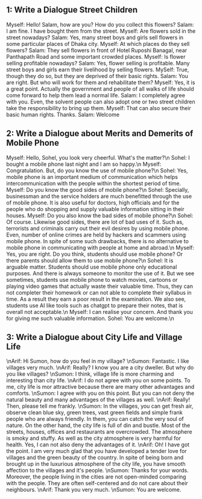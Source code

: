 ## 1: Write a Dialogue Street Children

Myself: Hello! Salam, how are you? How do you collect this flowers?
Salam: I am fine. I have bought them from the street.
Myself: Are flowers sold in the street nowadays?
Salam: Yes, many street boys and girls sell flowers in some particular places of Dhaka city.
Myself: At which places do they sell flowers?
Salam: They sell flowers in front of Hotel Ruposhi Banagal, near Panthapath Road and some important crowded places.
Myself: Is flower selling profitable nowadays?
Salam: Yes, flower selling is profitable. Many street boys and girls earn their livelihood by selling flowers.
MySelf: True, though they do so, but they are deprived of their basic rights.
Salam: You are right. But who will work for them and rehabilitate them?
Myself: Yes, it is a great point. Actually the government and people of all walks of life should come forward to help them lead a normal life. 
Salam: I completely agree with you. Even, the solvent people can also adopt one or two street children take the responsibility to bring up them.
Myself: That can also secure their basic human rights. Thanks.
Salam: Welcome
       
## 2: Write a Dialogue about Merits and Demerits of Mobile Phone

Myself: Hello, Sohel, you look very cheerful. What's the matter?\n
Sohel: I bought a mobile phone last night and I am so happy.\n
Myself: Congratulation. But, do you know the use of mobile phone?\n
Sohel: Yes, mobile phone is an important medium of communication which helps intercommunication with the people within the shortest period of time.
Myself: Do you know the good sides of mobile phone?\n
Sohel: Specially, businessman and the service holders are much benefitted through the use of mobile phone. It is also useful for doctors, high officials and for the people who do shopping and supply valuable information sitting in their houses.
Myself: Do you also know the bad sides of mobile phone?\n
Sohel: Of course. Likewise good sides, there are lot of bad uses of it. Such as, terrorists and criminals carry out their evil desires by using mobile phone. Even, number of online crimes are held by hackers and scammers using mobile phone. In spite of some such drawbacks, there is no alternative to mobile phone in communicating with people at home and abroad.\n
Myself: Yes, you are right. Do you think, students should use mobile phone? Or there parents should allow them to use mobile phone?\n
Sohel: It is arguable matter. Students should use mobile phone only educational purposes. And there is always someone to monitor the use of it. But we see sometimes, students use mobile phone to watch movies, cartoons or playing video games that actually waste their valuable time. Thus, they can not completer their homework or can not able to complete their syllabus in time. As a result they earn a poor result in the examination. We also see, students use AI like tools such as chatgpt to prepare their notes, that is overall not acceptable.\n
Myself: I can realise your concern. And thank you for giving me such valuable information.
Sohel: You are welcome.\n

## 3: Write a Dialogue about City Life and Village Life

\nArif: Hi Sumon, how do you feel in my village?
\nSumon: Fantastic. I like villages very much.
\nArif: Really? I know you are a city dweller. But why do you like villages?
\nSumon: I think, village life is more charming and interesting than city life.
\nArif: I do not agree with you on some points. To me, city life is mor attractive because there are many other advantages and comforts.
\nSumon: I agree with you on this point. But you can not deny the natural beauty and many advantages of the villages as well.
\nArif: Really! Then, please tell me frankly.
\nSumon: In the villages, you can get fresh air, observe clean blue sky, green trees, vast green fields and simple frank people who are always friendly. In them, you can catch the very soul of nature. On the other hand, the city life is full of din and bustle. Most of the streets, houses, offices and restaurants are overcrowded. The atmosphere is smoky and stuffy. As well as the city atmosphere is very harmful for health. Yes, I can not also deny the advantages of it.
\nArif: Oh! I have got the point. I am very much glad that you have developed a tender love for villages and the green beauty of the country. In spite of being born and brought up in the luxurious atmosphere of the city life, you have smooth affection to the villages and it's people.
\nSumon: Thanks for your words. Moreover, the people living in the cities are not open-minded comparing with the people. They are often self-centered and do not care about their neighbours.
\nArif: Thank you very much.
\nSumon: You are welcome.


